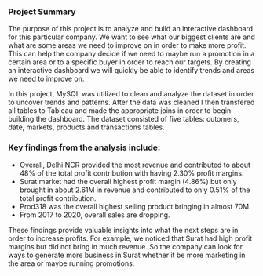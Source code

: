 <h3><br><br>Project Summary</h3>
<p>
The purpose of this project is to analyze and build an interactive dashboard for this particular company. We want to see what our biggest clients are and what are some areas we need to improve on in order to make more profit. This can help the company decide if we need to maybe run a promotion in a certain area or to a specific buyer in order to reach our targets. By creating an interactive dashboard we will quickly be able to identify trends and areas we need to improve on.
<p>
In this project, MySQL was utilized to clean and analyze the dataset in order to uncover trends and patterns. After the data was cleaned I then transfered all tables to Tableau and made the appropriate joins in order to begin building the dashboard. The dataset consisted of five tables: cutomers, date, markets, products and transactions tables. 
</p>

<h3>Key findings from the analysis include:</h3>
<p>
<ul>
<li>Overall, Delhi NCR provided the most revenue and contributed to about 48% of the total profit contribution with having 2.30% profit margins.</li>
<li>Surat market had the overall highest profit margin (4.86%) but only brought in about 2.61M in revenue and contributed to only 0.51% of the total profit contribution.</li>
<li>Prod318 was the overall highest selling product bringing in almost 70M.</li>
<li>From 2017 to 2020, overall sales are dropping.</li>
</ul>
These findings provide valuable insights into what the next steps are in order to increase profits. For example, we noticed that Surat had high profit margins but did not bring in much revenue. So the company can look for ways to generate more business in Surat whether it be more marketing in the area or maybe running promotions.</p>
